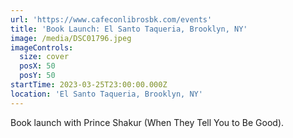 ```yaml
---
url: 'https://www.cafeconlibrosbk.com/events'
title: 'Book Launch: El Santo Taqueria, Brooklyn, NY'
image: /media/DSC01796.jpeg
imageControls:
  size: cover
  posX: 50
  posY: 50
startTime: 2023-03-25T23:00:00.000Z
location: 'El Santo Taqueria, Brooklyn, NY'
---
```


Book launch with Prince Shakur (When They Tell You to Be Good).
